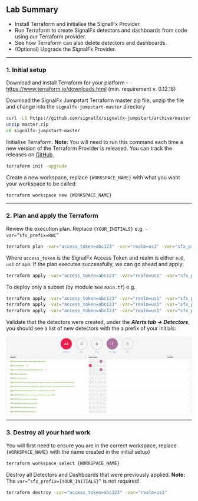 ## Lab Summary
* Install Terraform and initialise the SignalFx Provider.
* Run Terraform to create SignalFx detectors and dashboards from code using our Terraform provider.
* See how Terraform can also delete detectors and dashboards.
* (Optional) Upgrade the SignalFx Provider.
***
### 1. Initial setup
Download and install Terraform for your platform - https://www.terraform.io/downloads.html (min. requirement v. 0.12.18)

Download the SignalFx Jumpstart Terraform master zip file, unzip the file and change into the `signalfx-jumpstart-master` directory

``` bash
curl -LO https://github.com/signalfx/signalfx-jumpstart/archive/master.zip
unzip master.zip
cd signalfx-jumpstart-master
```

Initialise Terraform. **Note:** You will need to run this command each time a new version of the Terraform Provider is released. You can track the releases on [GitHub](https://github.com/terraform-providers/terraform-provider-signalfx/releases).

```bash
terraform init -upgrade
```

Create a new workspace, replace `{WORKSPACE_NAME}` with what you want your workspace to be called:

``` bash
terraform workspace new {WORKSPACE_NAME}
```

---

### 2. Plan and apply the Terraform
Review the execution plan. Replace `{YOUR_INITIALS}` e.g. `-var=”sfx_prefix=RWC”`

``` bash
terraform plan -var="access_token=abc123" -var="realm=us1" -var="sfx_prefix={YOUR_INITIALS}"
```

Where `access_token` is the SignalFx Access Token and realm is either `eu0`, `us1` or `ap0`. If the plan executes successfully, we can go ahead and apply:

``` bash
terraform apply -var="access_token=abc123" -var="realm=us1" -var="sfx_prefix={YOUR_INITIALS}"
```

To deploy only a subset (by module see `main.tf`) e.g.
``` bash
terraform apply -var="access_token=abc123" -var="realm=us1" -var="sfx_prefix={YOUR_INITIALS}" -target=module.aws
terraform apply -var="access_token=abc123" -var="realm=us1" -var="sfx_prefix={YOUR_INITIALS}" - target=module.usage_dashboard
terraform apply -var="access_token=abc123" -var="realm=us1" -var="sfx_prefix={YOUR_INITIALS}" -target=module.gcp
```

Validate that the detectors were created, under the _**Alerts tab → Detectors**_, you should see a list of new detectors with the a prefix of your initials:

![](../images/m1_l3-detectors.png)

---
### 3. Destroy all your hard work
You will first need to ensure you are in the correct workspace, replace `{WORKSPACE_NAME}` with the name created in the initial setup)

```bash
terraform workspace select {WORKSPACE_NAME}
```

Destroy all Detectors and Dashboards that were previously applied. **Note:** The `var=”sfx_prefix={YOUR_INITIALS}”` is not required!

```bash
terraform destroy -var="access_token=abc123" -var="realm=us1"
```